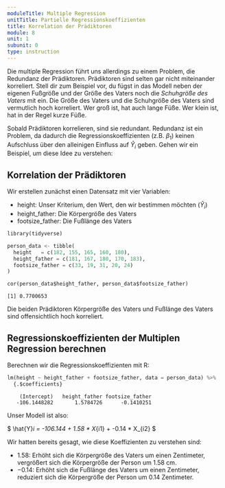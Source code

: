 ```yaml
---
moduleTitle: Multiple Regression
unitTitle: Partielle Regressionskoeffizienten
title: Korrelation der Prädiktoren
module: 8
unit: 1
subunit: 0
type: instruction
---
```


Die multiple Regression führt uns allerdings zu einem Problem, die Redundanz der Prädiktoren. Prädiktoren sind selten gar nicht miteinander korreliert. Stell dir zum Beispiel vor, du fügst in das Modell neben der eigenen Fußgröße und der Größe des Vaters noch die *Schuhgröße des Vaters* mit ein. Die Größe des Vaters und die Schuhgröße des Vaters sind vermutlich hoch korreliert. Wer groß ist, hat auch lange Füße. Wer klein ist, hat in der Regel kurze Füße. 

Sobald Prädiktoren korrelieren, sind sie redundant. Redundanz ist ein Problem, da dadurch die Regressionskoeffizienten (z.B. $\beta_1$) keinen Aufschluss über den alleinigen Einfluss auf $\hat{Y}_i$ geben. Gehen wir ein Beispiel, um diese Idee zu verstehen: 

## Korrelation der Prädiktoren

Wir erstellen zunächst einen Datensatz mit vier Variablen:

* height: Unser Kriterium, den Wert, den wir bestimmen möchten ($\hat{Y}_i$)
* height_father: Die Körpergröße des Vaters
* footsize_father: Die Fußlänge des Vaters

```python
library(tidyverse)

person_data <- tibble(
  height   = c(182, 155, 165, 160, 180),
  height_father = c(181, 167, 180, 170, 183),
  footsize_father = c(33, 19, 31, 20, 24)
)

cor(person_data$height_father, person_data$footsize_father)
```

```
[1] 0.7700653
```

Die beiden Prädiktoren Körpergröße des Vaters und Fußlänge des Vaters sind offensichtlich hoch korreliert.

## Regressionskoeffizienten der Multiplen Regression berechnen

Berechnen wir die Regressionskoeffizienten mit R:

```python
lm(height ~ height_father + footsize_father, data = person_data) %>% 
  {.$coefficients}
```

```
    (Intercept)   height_father footsize_father 
   -106.1448282       1.5784726      -0.1410251 
```

Unser Modell ist also:

$
\hat{Y}_i = -106.144 + 1.58 * X_{i1} + -0.14 * X_{i2}
$

Wir hatten bereits gesagt, wie diese Koeffizienten zu verstehen sind: 

* $1.58$: Erhöht sich die Körpergröße des Vaters um einen Zentimeter, vergrößert sich die Körpergröße der Person um 1.58 cm.
* $-0.14$: Erhöht sich die Fußlänge des Vaters um einen Zentimeter, reduziert sich die Körpergröße der Person um 0.14 Zentimeter.

